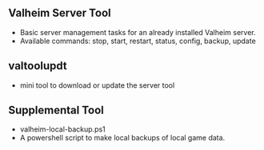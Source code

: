 ## Valheim Server Tool
* Basic server management tasks for an already installed Valheim server.
* Available commands: stop, start, restart, status, config, backup, update

## valtoolupdt
* mini tool to download or update the server tool

## Supplemental Tool
* valheim-local-backup.ps1
* A powershell script to make local backups of local game data.
